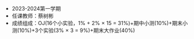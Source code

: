 - 2023-2024第一学期
- 任课教师：蔡树彬
- 成绩组成：OJ(16个小实验，1% + 2% × 15 = 31%)+期中小测(10%)+期末小测(10%)+3个实验(3% × 3 = 9%)+期末大作业(40%)
